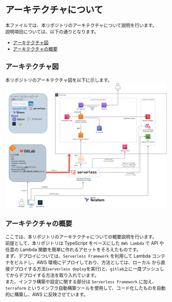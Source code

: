 # アーキテクチャについて

本ファイルでは、本リポジトリのアーキテクチャについて説明を行います。  
説明項目については、以下の通りとなります。

- [アーキテクチャ図](#アーキテクチャ図)
- [アーキテクチャの概要](#アーキテクチャの概要)

## アーキテクチャ図

本リポジトリのアーキテクチャ図を以下に示します。
![image](/docs/assets/architecture.drawio.png)

## アーキテクチャの概要

ここでは、本リポジトリのアーキテクチャについての概要説明を行います。  
前提として、本リポジトリは TypeScript をベースにした `AWS Lambda` で API や任意の Lambda 関数を簡単に作れるアセットをそろえたものです。  
まず、デプロイについては、`Serverless Framework` を利用して Lambda コンテナをビルドし、AWS 環境にデプロイしており、方法としては、ローカル から直接デプロイする方法(`serverless deploy`を実行)と、`gitlab`上に一度プッシュしてからデプロイする方法を取り入れています。  
また、インフラ構築や設定に関する部分は `Serverless Framework` に加え、`terraform` というインフラ自動構築ツールを使用して、コード化したものを自動的に構築し、AWS に反映させています。
